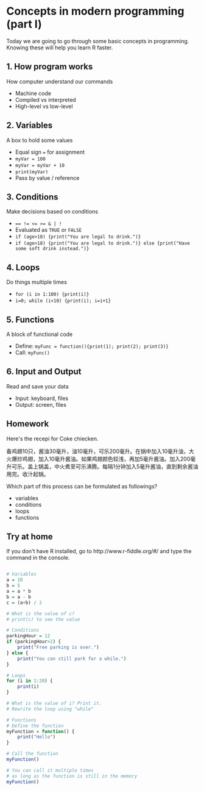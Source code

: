 <h1>Concepts in modern programming (part I)</h1>
<p>Today we are going to go through some basic concepts in programming. Knowing these will help you learn R faster.</p>

<h2>1. How program works</h2>
<p>How computer understand our commands</p>
<ul>
    <li>Machine code</li>
    <li>Compiled vs interpreted</li>
    <li>High-level vs low-level</li>
</ul>

<h2>2. Variables</h2>
<p>A box to hold some values</p>
<ul>
    <li>Equal sign <code>=</code> for assignment</li>
    <li><code>myVar = 100</code></li>
    <li><code>myVar = myVar + 10</code></li>
    <li><code>print(myVar)</code></li>
    <li>Pass by value / reference</li>
</ul>

<h2>3. Conditions</h2>
<p>Make decisions based on conditions</p>
<ul>
    <li><code>== != <= >= & | !</code></li>
    <li>Evaluated as <code>TRUE</code> or <code>FALSE</code></li>
    <li><code>if (age>18) {print("You are legal to drink.")}</code></li>
    <li><code>if (age>18) {print("You are legal to drink.")} else {print("Have some soft drink instead.")}</code></li>
</ul>

<h2>4. Loops</h2>
<p>Do things multiple times</p>
<ul>
    <li><code>for (i in 1:100) {print(i)}</code></li>
    <li><code>i=0; while (i<10) {print(i); i=i+1}</code></li>
</ul>

<h2>5. Functions</h2>
<p>A block of functional code</p>
<ul>
    <li>Define: <code>myFunc = function(){print(1); print(2); print(3)}</code></li>
    <li>Call:   <code>myFunc()</code></li>
</ul>

<h2>6. Input and Output</h2>
<p>Read and save your data</p>
<ul>
    <li>Input: keyboard, files</li>
    <li>Output: screen, files</li>
</ul>

<h2>Homework</h2>
<p>Here's the recepi for Coke chiecken.</p>
<p>备鸡翅10只，酱油30毫升，油10毫升，可乐200毫升。在锅中加入10毫升油，大火爆炒鸡翅，加入10毫升酱油。如果鸡翅颜色较浅，再加5毫升酱油。加入200毫升可乐。盖上锅盖，中火煮至可乐沸腾。每隔1分钟加入5毫升酱油，直到剩余酱油用完。收汁起锅。</p>
<p>Which part of this process can be formulated as followings?</p>
<ul>
    <li>variables</li>
    <li>conditions</li>
    <li>loops</li>
    <li>functions</li>
</ul>

<h2>Try at home</h2>
<p>If you don't have R installed, go to http://www.r-fiddle.org/#/ and type the command in the console.</p>

```r

# Variables
a = 10
b = 5
a = a * b
b = a - b
c = (a+b) / 2

# What is the value of c?
# print(c) to see the value

# Conditions
parkingHour = 12
if (parkingHour>2) {
    print("Free parking is over.")
} else {
    print("You can still park for a while.")
}

# Loops
for (i in 1:20) {
    print(i)
}

# What is the value of i? Print it.
# Rewrite the loop using "while"

# Functions
# Define the function
myFunction = function() {
    print("Hello")
}

# Call the function
myFunction()

# You can call it multiple times
# as long as the function is still in the memory
myFunction()


```
